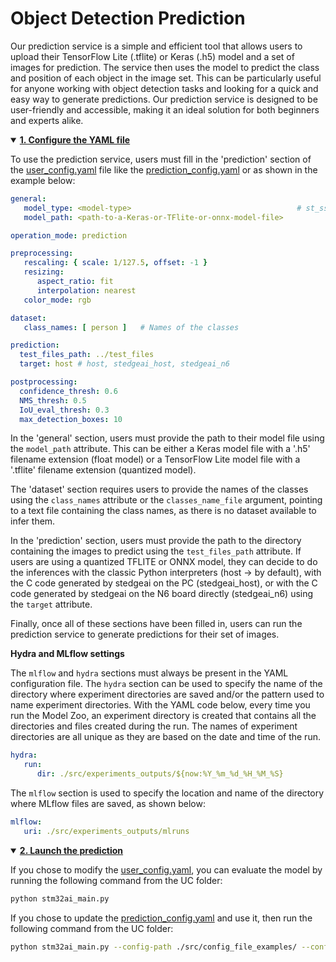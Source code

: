 # Object Detection Prediction

Our prediction service is a simple and efficient tool that allows users to upload their TensorFlow Lite (.tflite) or Keras (.h5) model and a set of images for prediction. The service then uses the model to predict the class and position of each object in the image set. This can be particularly useful for anyone working with object detection tasks and looking for a quick and easy way to generate predictions. Our prediction service is designed to be user-friendly and accessible, making it an ideal solution for both beginners and experts alike.



<details open>
<summary><a href="#1"><b>1. Configure the YAML file</b></a></summary>
<a id="1"></a>

To use the prediction service, users must fill in the 'prediction' section of the [user_config.yaml](../../user_config.yaml) file like the [prediction_config.yaml](../config_file_examples/prediction_config.yaml) or as shown in the example below:

```yaml
general:
   model_type: <model-type>                                     # st_ssd_mobilenet_v1, ssd_mobilenet_v2_fpnlite, tiny_yolo_v2, yolo_v4, yolo_v4_tiny
   model_path: <path-to-a-Keras-or-TFlite-or-onnx-model-file>           # Path to the model to use to make predictions

operation_mode: prediction

preprocessing:
   rescaling: { scale: 1/127.5, offset: -1 }
   resizing:
      aspect_ratio: fit
      interpolation: nearest
   color_mode: rgb

dataset:
   class_names: [ person ]   # Names of the classes

prediction:
  test_files_path: ../test_files
  target: host # host, stedgeai_host, stedgeai_n6

postprocessing:
  confidence_thresh: 0.6
  NMS_thresh: 0.5
  IoU_eval_thresh: 0.3
  max_detection_boxes: 10
```

In the 'general' section, users must provide the path to their model file using the `model_path` attribute. This can be either a Keras model file with a '.h5' filename extension (float model) or a TensorFlow Lite model file with a '.tflite' filename extension (quantized model).

The 'dataset' section requires users to provide the names of the classes using the `class_names` attribute or the `classes_name_file` argument, pointing to a text file containing the class names, as there is no dataset available to infer them.


In the 'prediction' section, users must provide the path to the directory containing the images to predict using the `test_files_path` attribute. If users are using a quantized TFLITE or ONNX model, they can decide to do the inferences with the classic Python interpreters (host -> by default), with the C code generated by stedgeai on the PC (stedgeai_host), or with the C code generated by stedgeai on the N6 board directly (stedgeai_n6) using the `target` attribute.

Finally, once all of these sections have been filled in, users can run the prediction service to generate predictions for their set of images.

**Hydra and MLflow settings**

The `mlflow` and `hydra` sections must always be present in the YAML configuration file. The `hydra` section can be used to specify the name of the directory where experiment directories are saved and/or the pattern used to name experiment directories. With the YAML code below, every time you run the Model Zoo, an experiment directory is created that contains all the directories and files created during the run. The names of experiment directories are all unique as they are based on the date and time of the run.

```yaml
hydra:
   run:
      dir: ./src/experiments_outputs/${now:%Y_%m_%d_%H_%M_%S}
```

The `mlflow` section is used to specify the location and name of the directory where MLflow files are saved, as shown below:

```yaml
mlflow:
   uri: ./src/experiments_outputs/mlruns
```

</details>
<details open><summary><a href="#2"><b>2. Launch the prediction</b></a></summary><a id="2"></a>

If you chose to modify the [user_config.yaml](../../user_config.yaml), you can evaluate the model by running the following command from the UC folder:

```bash
python stm32ai_main.py 
```

If you chose to update the [prediction_config.yaml](../config_file_examples/prediction_config.yaml) and use it, then run the following command from the UC folder:

```bash
python stm32ai_main.py --config-path ./src/config_file_examples/ --config-name prediction_config.yaml
```

</details>
